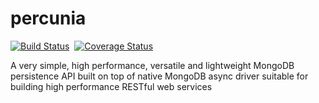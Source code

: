 # percunia

[![Build Status](https://travis-ci.org/abhidtu/percunia.svg?branch=master)](https://travis-ci.org/abhidtu/percunia)&nbsp;&nbsp;[![Coverage Status](https://coveralls.io/repos/github/abhidtu/percunia/badge.svg?branch=master)](https://coveralls.io/github/abhidtu/percunia?branch=master)

A very simple, high performance, versatile and lightweight MongoDB persistence API built on top of native MongoDB async driver suitable for building high performance RESTful web services 
